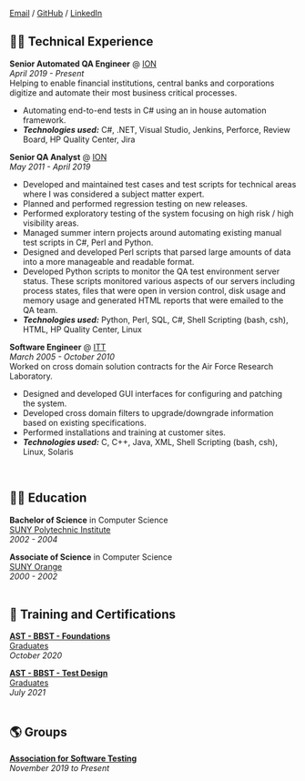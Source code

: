 [Email](mailto:vsollecito@gmail.com) / [GitHub](https://github.com/vsollecito/) / [LinkedIn](https://www.linkedin.com/in/victorsollecito/) <br>

## 👨‍💻 Technical Experience <br>

**Senior Automated QA Engineer** @ [ION](https://iongroup.com/) <br>
_April 2019 - Present_ <br>
Helping to enable financial institutions, central banks and corporations digitize and automate their most business critical processes. <br>
- Automating end-to-end tests in C# using an in house automation framework.
- **_Technologies used:_** C#, .NET, Visual Studio, Jenkins, Perforce, Review Board, HP Quality Center, Jira

**Senior QA Analyst** @ [ION](https://iongroup.com/) <br>
_May 2011 - April 2019_ <br>
- Developed and maintained test cases and test scripts for technical areas where I was considered a subject matter expert.
- Planned and performed regression testing on new releases.
- Performed exploratory testing of the system focusing on high risk / high visibility areas.
- Managed summer intern projects around automating existing manual test scripts in C#, Perl and Python.
- Designed and developed Perl scripts that parsed large amounts of data into a more manageable and readable format.
- Developed Python scripts to monitor the QA test environment server status. These scripts monitored various aspects of our servers including process states, files that were open in version control, disk usage and memory usage and generated HTML reports that were emailed to the QA team.
- **_Technologies used:_** Python, Perl, SQL, C#, Shell Scripting (bash, csh), HTML, HP Quality Center, Linux

**Software Engineer** @ [ITT](https://www.itt.com/) <br>
_March 2005 - October 2010_ <br>
Worked on cross domain solution contracts for the Air Force Research Laboratory. <br>
- Designed and developed GUI interfaces for configuring and patching the system.
- Developed cross domain filters to upgrade/downgrade information based on existing specifications.
- Performed installations and training at customer sites.
- **_Technologies used:_** C, C++, Java, XML, Shell Scripting (bash, csh), Linux, Solaris
<br>

## 👨‍🎓 Education <br>

**Bachelor of Science** in Computer Science <br>
[SUNY Polytechnic Institute](https://sunypoly.edu/) <br>
_2002 - 2004_ <br>

**Associate of Science** in Computer Science <br>
[SUNY Orange](https://sunyorange.edu/) <br>
_2000 - 2002_ <br>
<br>

## 📜 Training and Certifications <br>

[**AST - BBST - Foundations**](https://associationforsoftwaretesting.org/bbst-black-box-software-testing-courses/foundations/) <br>
[Graduates](https://associationforsoftwaretesting.org/graduates/) <br>
_October 2020_ <br>

[**AST - BBST - Test Design**](https://associationforsoftwaretesting.org/bbst-black-box-software-testing-courses/test-design/) <br>
[Graduates](https://associationforsoftwaretesting.org/graduates/) <br>
_July 2021_ <br>
<br>

## 🌎 Groups <br>

[**Association for Software Testing**](https://www.associationforsoftwaretesting.org/) <br>
_November 2019 to Present_
